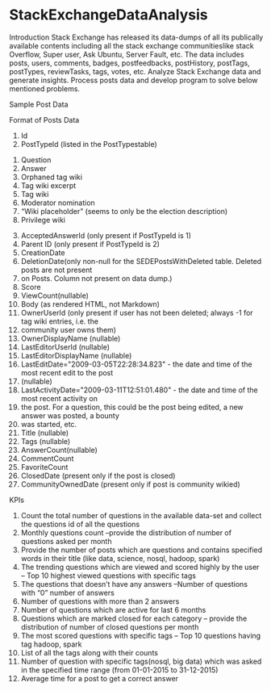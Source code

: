 # StackExchangeDataAnalysis

Introduction
Stack Exchange has released its data-dumps of all its publically available contents including all the stack 
exchange communitieslike stack Overflow, Super user, Ask Ubuntu, Server Fault, etc. The data includes 
posts, users, comments, badges, postfeedbacks, postHistory, postTags, postTypes, reviewTasks, tags, 
votes, etc. Analyze Stack Exchange data and generate insights. Process posts data and develop program 
to solve below mentioned problems.

Sample Post Data
<row Id="41" PostTypeId="1" AcceptedAnswerId="44" CreationDate="2014-05-14T11:15:40.907" 
Score="28" ViewCount="1897" Body="&lt;p&gt;R has many libraries which are aimed at Data Analysis 
(e.g. JAGS, BUGS, ARULES etc..), and is mentioned in popular textbooks such as: J.Krusche, Doing 
Bayesian Data Analysis; B.Lantz, &quot;Machine Learning with 
R&quot;.&lt;/p&gt;&#xA;&#xA;&lt;p&gt;I've seen a guideline of 5TB for a dataset to be considered as 
Big Data.&lt;/p&gt;&#xA;&#xA;&lt;p&gt;My question is: Is R suitable for the amount of Data typically 
seen in Big Data problems? &#xA;Are there strategies to be employed when using R with this size of 
dataset?&lt;/p&gt;&#xA;" OwnerUserId="136" LastEditorUserId="118" LastEditDate="2014-05-
14T13:06:28.407" LastActivityDate="2015-04-12T05:00:23.663" Title="Is the R language suitable for Big 
Data" Tags="&lt;bigdata&gt;&lt;r&gt;" AnswerCount="8" CommentCount="1" FavoriteCount="13" />

Format of Posts Data
1.	Id
2.	PostTypeId (listed in the PostTypestable)
  1)	Question
  2)	Answer
  3)	Orphaned tag wiki
  4)	Tag wiki excerpt
  5)	Tag wiki
  6)	Moderator nomination
  7)	“Wiki placeholder” (seems to only be the election description)
  8)	Privilege wiki
3.	AcceptedAnswerId (only present if PostTypeId is 1)
4.	Parent ID (only present if PostTypeId is 2)
5.	CreationDate
6.	DeletionDate(only non-null for the SEDEPostsWithDeleted table. Deleted posts are not present
7.	on Posts. Column not present on data dump.)
8.	Score
9.	ViewCount(nullable)
10.	Body (as rendered HTML, not Markdown)
11.	OwnerUserId (only present if user has not been deleted; always -1 for tag wiki entries, i.e. the 
12.	community user owns them)
13.	OwnerDisplayName (nullable)
14.	LastEditorUserId (nullable)
15.	LastEditorDisplayName (nullable)
16.	LastEditDate="2009-03-05T22:28:34.823" - the date and time of the most recent edit to the post 
17.	(nullable)
18.	LastActivityDate="2009-03-11T12:51:01.480" - the date and time of the most recent activity on 
19.	the post. For a question, this could be the post being edited, a new answer was posted, a bounty 
20.	was started, etc.
21.	Title (nullable)
22.	Tags (nullable)
23.	AnswerCount(nullable)
24.	CommentCount
25.	FavoriteCount
26.	ClosedDate (present only if the post is closed)
27.	CommunityOwnedDate (present only if post is community wikied)

KPIs
1. Count the total number of questions in the available data-set and collect the questions id of all 
the questions
2. Monthly questions count –provide the distribution of number of questions asked per month
3. Provide the number of posts which are questions and contains specified words in their title (like 
data, science, nosql, hadoop, spark)
4. The trending questions which are viewed and scored highly by the user – Top 10 highest viewed 
questions with specific tags
5. The questions that doesn’t have any answers –Number of questions with “0” number of 
answers
6. Number of questions with more than 2 answers
7. Number of questions which are active for last 6 months
8. Questions which are marked closed for each category – provide the distribution of number of 
closed questions per month
9. The most scored questions with specific tags – Top 10 questions having tag hadoop, spark
10. List of all the tags along with their counts
11. Number of question with specific tags(nosql, big data) which was asked in the specified time 
range (from 01-01-2015 to 31-12-2015)
12. Average time for a post to get a correct answer

